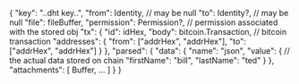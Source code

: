 {
  "key": "..dht key..",
  "from": Identity, // may be null
  "to": Identity?,   // may be null
  "file": fileBuffer,
  "permission": Permission?, // permission associated with the stored obj
  "tx": {
    "id": idHex,
    "body": bitcoin.Transaction, // bitcoin transaction
    "addresses": {
      "from": ["addrHex", "addrHex"],
      "to": ["addrHex", "addrHex"]
    }
  },
  "parsed": {
    "data": {
      "name": "json",
      "value": { // the actual data stored on chain
        "firstName": "bill",
        "lastName": "ted"
      }
    },
    "attachments": [
      Buffer,
      ...
    ]
  }
}
